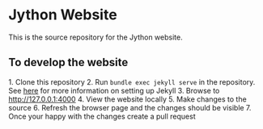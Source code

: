 # Jython Website
This is the source repository for the Jython website.

## To develop the website

1. Clone this repository
2. Run `bundle exec jekyll serve` in the repository. See [here](https://help.github.com/articles/setting-up-your-github-pages-site-locally-with-jekyll) for more information on setting up Jekyll
3. Browse to http://127.0.0.1:4000
4. View the website locally
5. Make changes to the source
6. Refresh the browser page and the changes should be visible
7. Once your happy with the changes create a pull request
